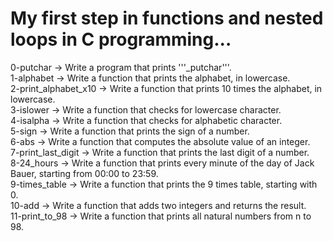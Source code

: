 # My first step in functions and nested loops in C programming... <br/>

0-putchar &rarr; Write a program that prints '''\_putchar'''. <br/>
1-alphabet &rarr; Write a function that prints the alphabet, in lowercase. <br />
2-print_alphabet_x10 &rarr; Write a function that prints 10 times the alphabet, in lowercase. <br />
3-islower &rarr; Write a function that checks for lowercase character. <br />
4-isalpha &rarr; Write a function that checks for alphabetic character. <br />
5-sign &rarr; Write a function that prints the sign of a number.<br />
6-abs &rarr; Write a function that computes the absolute value of an integer. <br />
7-print_last_digit &rarr; Write a function that prints the last digit of a number.<br />
8-24_hours &rarr; Write a function that prints every minute of the day of Jack Bauer, starting from 00:00 to 23:59. <br />
9-times_table &rarr; Write a function that prints the 9 times table, starting with 0. <br />
10-add &rarr; Write a function that adds two integers and returns the result. <br />
11-print_to_98 &rarr; Write a function that prints all natural numbers from n to 98. <br />
